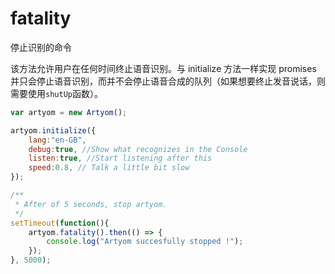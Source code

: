 # fatality

停止识别的命令

该方法允许用户在任何时间终止语音识别。与 initialize 方法一样实现 promises 并只会停止语音识别，而并不会停止语音合成的队列（如果想要终止发音说话，则需要使用`shutUp`函数）。

```javascript
var artyom = new Artyom();

artyom.initialize({
    lang:"en-GB",
    debug:true, //Show what recognizes in the Console
    listen:true, //Start listening after this
    speed:0.8, // Talk a little bit slow
});

/**
 * After of 5 seconds, stop artyom.
 */
setTimeout(function(){
    artyom.fatality().then(() => {
        console.log("Artyom succesfully stopped !");
    });
}, 5000);
```